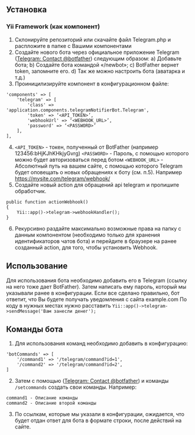 ## Установка
### Yii Framework (как компонент)
1. Склонируйте репозиторий или скачайте файл Telegram.php и распложите в папке с Вашими компонентами
2. Создайте нового бота через официальное приложение Telegram ([Telegram: Contact @botfather](https://telegram.me/botfather)) следующим образом: 
a) Добавьте бота;
b) Создайте бота командой «/newbot»;
c) BotFather вернет token, запомните его.
d) Так же можно настроить бота (аватарка и т.д.)
3. Проиницилизируйте компонент в конфигурационном файле:  
```
'components' => [
    'telegram' => [
        'class' => 'application.components.telegramNotifierBot.Telegram',
        'token' => ‘<API_TOKEN>’,
        'webhookUrl' => ‘<WEBHOOK_URL>’,
        'password' => ‘<PASSWORD>’
    ],
],
```
4. `<API_TOKEN>` - токен, полученный от BotFather (например 123456:bHjKJhKHkjyGvrg)
`<PASSWORD>` - Пароль, с помощью которого можно будет авторизоваться перед ботом
`<WEBHOOK_URL>` - Абсолютный путь на вашем сайте, с помощью которого Telegram будет оповещать о новых обращениях к боту (см. п.5). Например https://mysite.com/telegram/webhook/
5. Создайте новый action для обращений api telegram и пропишите обработчик.
```
public function actionWebhook()
{
    Yii::app()->telegram->webhookHandler();
}
```
6. Рекурсивно раздайте максимально возможные права на папку с данным компонентом (необходимо только для хранения идентификаторов чатов бота) и перейдите в браузере на ранее созданный action, для того, чтобы установить Webhook.
## Использование
Для использования бота необходимо добавить его в Telegram (ссылку на него тоже дает BotFather).
Затем написать ему пароль, который мы указывали ранее в конфигурации. Если все сделано правильно, бот ответит, что Вы будете получать уведомления с сайта example.com
По коду в нужных местах нужно расставить `Yii::app()->telegram->sendMessage('Вам занесли денег');`
## Команды бота
1. Для использования команд необходимо добавить в конфигурацию:
```
'botCommands' => [
    '/command1' => '/telegram/command?id=1',
    '/command2' => '/telegram/command?id=2',
]
```
2. Затем с помощью ([Telegram: Contact @botfather](https://telegram.me/botfather)) и команды `/setcommands` создать свои команды.
Например:
```
command1 - Описание команды
command2 - Описание второй команды
```
3. По ссылкам, которые мы указали в конфигурации, ожидается, что будет отдан ответ для бота в формате строки, после действий на сайте.
